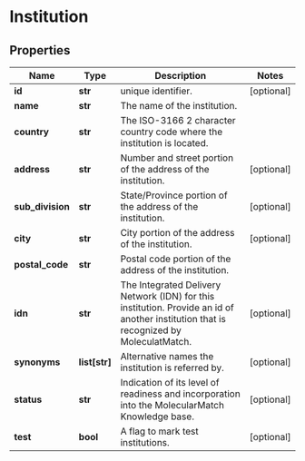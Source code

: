 # Institution

## Properties
Name | Type | Description | Notes
------------ | ------------- | ------------- | -------------
**id** | **str** | unique identifier. | [optional] 
**name** | **str** | The name of the institution. | 
**country** | **str** | The ISO-3166 2 character country code where the institution is located. | 
**address** | **str** | Number and street portion of the address of the institution. | [optional] 
**sub_division** | **str** | State/Province portion of the address of the institution. | [optional] 
**city** | **str** | City portion of the address of the institution. | [optional] 
**postal_code** | **str** | Postal code portion of the address of the institution. | 
**idn** | **str** | The Integrated Delivery Network (IDN) for this institution.  Provide an id of another institution that is recognized by MoleculatMatch. | [optional] 
**synonyms** | **list[str]** | Alternative names the institution is referred by. | [optional] 
**status** | **str** | Indication of its level of readiness and incorporation into the MolecularMatch Knowledge base. | [optional] 
**test** | **bool** | A flag to mark test institutions. | [optional] 



